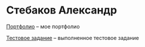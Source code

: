 

# Стебаков Александр

[Портфолио](https://alexstimul.github.io/portfolio/ "Портфолио") – мое портфолио

[Тестовое задание](https://alexstimul.github.io/equipment/ "Тестовое задание") – выполненное тестовое задание
